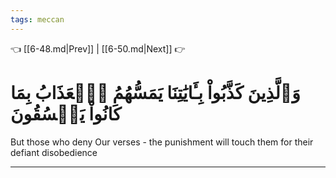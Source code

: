 ```yaml
---
tags: meccan
---
```


👈 [[6-48.md|Prev]] | [[6-50.md|Next]] 👉

# وَٱلَّذِينَ كَذَّبُواْ بِـَٔايَٰتِنَا يَمَسُّهُمُ ٱلۡعَذَابُ بِمَا كَانُواْ يَفۡسُقُونَ

But those who deny Our verses - the punishment will touch them for their defiant disobedience

---

